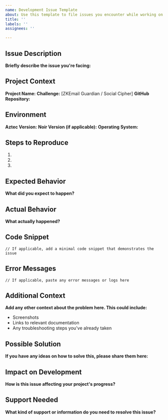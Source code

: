 ```yaml
---
name: Development Issue Template
about: Use this template to file issues you encounter while working on your challenges.
title: ''
labels: ''
assignees: ''

---
```


## Issue Description
**Briefly describe the issue you're facing:**

## Project Context
**Project Name:**
**Challenge:** [ZKEmail Guardian / Social Cipher]
**GitHub Repository:**

## Environment
**Aztec Version:**
**Noir Version (if applicable):**
**Operating System:**

## Steps to Reproduce
1. 
2. 
3. 

## Expected Behavior
**What did you expect to happen?**

## Actual Behavior
**What actually happened?**

## Code Snippet
```
// If applicable, add a minimal code snippet that demonstrates the issue
```

## Error Messages
```
// If applicable, paste any error messages or logs here
```

## Additional Context
**Add any other context about the problem here. This could include:**
- Screenshots
- Links to relevant documentation
- Any troubleshooting steps you've already taken

## Possible Solution
**If you have any ideas on how to solve this, please share them here:**

## Impact on Development
**How is this issue affecting your project's progress?**

## Support Needed
**What kind of support or information do you need to resolve this issue?**

